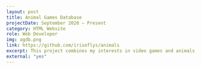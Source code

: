 ```yaml
---
layout: post
title: Animal Games Database
projectDate: September 2020 – Present
category: HTML Website
role: Web Developer
img: agdb.png
link: https://github.com/irisoflys/animals
excerpt: This project combines my interests in video games and animals. It's a website database that lists all the video games that feature animals as playable characters, including mythical animals like dragons. It uses an original pink theme I created. The goal was to see how well I could create a "fake database" using the Jekyll static site generator.
external: "yes"
---
```


